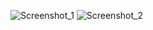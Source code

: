 ![Screenshot_1](https://github.com/user-attachments/assets/ce05dc7f-7afe-4fb0-86a6-3bc16f0c602f)
![Screenshot_2](https://github.com/user-attachments/assets/b7ccc701-9897-4c93-8c25-28eaee82bf10)
